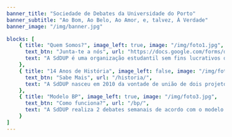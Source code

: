 ```yaml
---
banner_title: "Sociedade de Debates da Universidade do Porto"
banner_subtitle: "Ao Bom, Ao Belo, Ao Amor, e, talvez, À Verdade"
banner_image: "/img/banner.jpg"

blocks: [
    { title: "Quem Somos?", image_left: true, image: "/img/foto1.jpg",
      text_btn: "Junta-te a nós", url: "https://docs.google.com/forms/d/e/1FAIpQLSfmmqaa_rXhfvXQlE2h0JGY1NlzpJwDodokM0THptnsS8wRCQ/viewform",
      text: "A SdDUP é uma organização estudantil sem fins lucrativos que se dedica ao debate como forma de promoção do espírito crítico, da compreensão mútua, do amor à língua, às palavras e às ideias."
    },
    { title: "14 Anos de História", image_left: false, image: "/img/foto2.jpg",
      text_btn: "Sabe Mais", url: "/historia/",
      text: "A SdDUP nasceu em 2010 da vontade de união de dois projetos de debates pré-existentes na Universidade do Porto e desde então tem consolidado o seu nome no cenário nacional e internacional de debate competitivo."
    },
    { title: "Modelo BP", image_left: true, image: "/img/foto3.jpg",
      text_btn: "Como funciona?", url: "/bp/",
      text: "A SdDUP realiza 2 debates semanais de acordo com o modelo do Parlamento Britânico (BP) que é utilizado por sociedades de debates de todo o mundo."
    }
]
---
```

